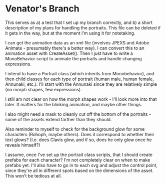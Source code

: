 # Venator's Branch

This serves as a) a test that I set up my branch correctly, and b) a short description of my plans for handling the portraits. This file can be deleted if it gets in the way, but at the moment I'm using it for notetaking.

I can get the animation data as an xml file (involves JPEXS and Adobe Animate - presumably there's a better way). I can convert this to an animation asset with CreateAsset(). Then I just have to write a MonoBehavior script to animate the portraits and handle changing expressions.

I intend to have a Portrait class (which inherits from Monobehavior), and then child classes for each type of portrait (human male, human female, Annunaki, etc.). I'll start with the Annunaki since they are relatively simple (no morph shapes, few expressions). 

I still am not clear on how the morph shapes work - I'll look more into that later. It matters for the blinking animation, and maybe other things.

I also might need a mask to cleanly cut off the bottom of the portraits - some of the assets extend farther than they should.

Also reminder to myself to check for the background glow for some characters (Rohoph, maybe others). Does it correspond to whether their text glows? (I.e. does Clavis glow, and if so, does he only glow once he reveals himself?)

I assume, once I've set up the portrait class scripts, that I should create prefabs for each character? I'm not completely clear on when to make prefabs yet. I'll also have to go in to each svg and adjust the control point, since they're all in different spots based on the dimensions of the asset. This won't be tedious at all.